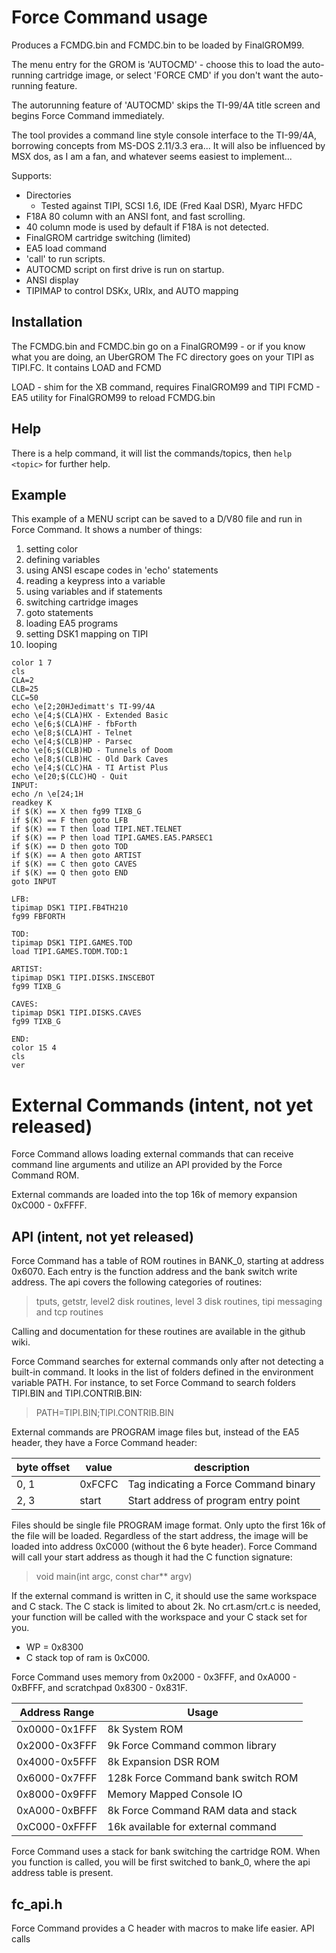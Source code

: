 # Force Command usage

Produces a FCMDG.bin and FCMDC.bin to be loaded by FinalGROM99.

The menu entry for the GROM is 'AUTOCMD' - choose this to load the auto-running
cartridge image, or select 'FORCE CMD' if you don't want the auto-running feature.

The autorunning feature of 'AUTOCMD' skips the TI-99/4A title screen and begins
Force Command immediately.

The tool provides a command line style console interface to the TI-99/4A,
borrowing concepts from MS-DOS 2.11/3.3 era... It will also be influenced by
MSX dos, as I am a fan, and whatever seems easiest to implement...

Supports:

* Directories
  * Tested against TIPI, SCSI 1.6, IDE (Fred Kaal DSR), Myarc HFDC
* F18A 80 column with an ANSI font, and fast scrolling.
* 40 column mode is used by default if F18A is not detected.
* FinalGROM cartridge switching (limited)
* EA5 load command
* 'call' to run scripts. 
* AUTOCMD script on first drive is run on startup.
* ANSI display
* TIPIMAP to control DSKx, URIx, and AUTO mapping

## Installation

The FCMDG.bin and FCMDC.bin go on a FinalGROM99 - or if you know what you are doing, an UberGROM
The FC directory goes on your TIPI as TIPI.FC. It contains LOAD and FCMD

LOAD - shim for the XB command, requires FinalGROM99 and TIPI
FCMD - EA5 utility for FinalGROM99 to reload FCMDG.bin

## Help

There is a help command, it will list the commands/topics, then `help <topic>` for further help.

## Example

This example of a MENU script can be saved to a D/V80 file and run in Force Command.
It shows a number of things:

1. setting color
1. defining variables
1. using ANSI escape codes in 'echo' statements
1. reading a keypress into a variable
1. using variables and if statements
1. switching cartridge images
1. goto statements
1. loading EA5 programs
1. setting DSK1 mapping on TIPI
1. looping

```
color 1 7
cls
CLA=2
CLB=25
CLC=50
echo \e[2;20HJedimatt's TI-99/4A
echo \e[4;$(CLA)HX - Extended Basic
echo \e[6;$(CLA)HF - fbForth
echo \e[8;$(CLA)HT - Telnet
echo \e[4;$(CLB)HP - Parsec
echo \e[6;$(CLB)HD - Tunnels of Doom
echo \e[8;$(CLB)HC - Old Dark Caves
echo \e[4;$(CLC)HA - TI Artist Plus
echo \e[20;$(CLC)HQ - Quit
INPUT:
echo /n \e[24;1H
readkey K
if $(K) == X then fg99 TIXB_G
if $(K) == F then goto LFB
if $(K) == T then load TIPI.NET.TELNET
if $(K) == P then load TIPI.GAMES.EA5.PARSEC1
if $(K) == D then goto TOD
if $(K) == A then goto ARTIST
if $(K) == C then goto CAVES
if $(K) == Q then goto END
goto INPUT
 
LFB:
tipimap DSK1 TIPI.FB4TH210
fg99 FBFORTH
 
TOD:
tipimap DSK1 TIPI.GAMES.TOD
load TIPI.GAMES.TODM.TOD:1
 
ARTIST:
tipimap DSK1 TIPI.DISKS.INSCEBOT
fg99 TIXB_G
 
CAVES:
tipimap DSK1 TIPI.DISKS.CAVES
fg99 TIXB_G
 
END:
color 15 4
cls
ver

```

# External Commands (intent, not yet released)

Force Command allows loading external commands that can receive command line arguments and utilize an API provided by the Force Command ROM. 

External commands are loaded into the top 16k of memory expansion 0xC000 - 0xFFFF. 

## API (intent, not yet released)

Force Command has a table of ROM routines in BANK_0, starting at address 0x6070. Each entry is the function address and the bank switch write address. The api covers the following categories of routines:

> tputs, getstr, level2 disk routines, level 3 disk routines, tipi messaging and tcp routines

Calling and documentation for these routines are available in the github wiki.

Force Command searches for external commands only after not detecting a built-in command. It looks in the list of folders defined in the environment variable PATH. For instance, to set Force Command to search folders TIPI.BIN and TIPI.CONTRIB.BIN:

> PATH=TIPI.BIN;TIPI.CONTRIB.BIN

External commands are PROGRAM image files but, instead of the EA5 header, they have a Force Command header:

| byte offset | value  | description |
| ----------- | -----  | ------------|
| 0, 1        | 0xFCFC | Tag indicating a Force Command binary |
| 2, 3        | start  | Start address of program entry point |

Files should be single file PROGRAM image format. Only upto the first 16k of the file will be loaded. Regardless of the start address, the image will be loaded into address 0xC000 (without the 6 byte header). Force Command will call your start address as though it had the C function signature: 

> void main(int argc, const char** argv)

If the external command is written in C, it should use the same workspace and C stack. The C stack is limited to about 2k. No crt.asm/crt.c is needed, your function will be called with the workspace and your C stack set for you.

* WP = 0x8300
* C stack top of ram is 0xC000. 

Force Command uses memory from 0x2000 - 0x3FFF, and 0xA000 - 0xBFFF, and scratchpad 0x8300 - 0x831F.  

| Address Range | Usage |
| ------------- | ----- |
| 0x0000-0x1FFF | 8k System ROM |
| 0x2000-0x3FFF | 9k Force Command common library |
| 0x4000-0x5FFF | 8k Expansion DSR ROM |
| 0x6000-0x7FFF | 128k Force Command bank switch ROM |
| 0x8000-0x9FFF | Memory Mapped Console IO |
| 0xA000-0xBFFF | 8k Force Command RAM data and stack |
| 0xC000-0xFFFF | 16k available for external command |

Force Command uses a stack for bank switching the cartridge ROM. When you function is called, you will be first switched to bank_0, where the api address table is present.

## fc_api.h

Force Command provides a C header with macros to make life easier. API calls 
